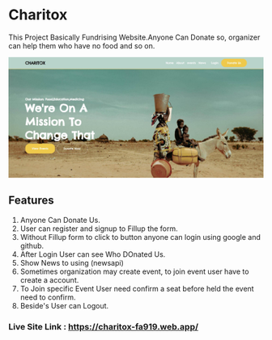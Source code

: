 # Charitox
This Project Basically Fundrising Website.Anyone Can Donate so, organizer can help them who have no food and so on.

![charitox-project showcase](charitox.jpg)

## Features
<ol style="list-style-type:number">
    <li>Anyone Can Donate Us.</li>
    <li>User can register and signup to Fillup the form.</li>
    <li>Without Fillup form to click to button anyone can login using google and github.</li>
    <li>After Login User can see Who DOnated Us.</li>
    <li>Show News to using (newsapi)</li>
    <li>Sometimes organization may create event, to join event user have to create a account.</li>
    <li>To Join specific Event User need confirm a seat before held the event need to confirm.</li>
    <li>Beside's User can Logout.</li>
</ol>

### Live Site Link : https://charitox-fa919.web.app/
